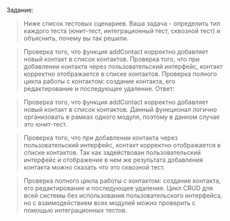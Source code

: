 Задание:

>Ниже список тестовых сценариев. Ваша задача - определить тип каждого теста (юнит-тест, интеграционный тест, сквозной тест) и объяснить, почему вы так решили.

>Проверка того, что функция addContact корректно добавляет новый контакт в список контактов.
>Проверка того, что при добавлении контакта через пользовательский интерфейс, контакт корректно отображается в списке контактов.
>Проверка полного цикла работы с контактом: создание контакта, его редактирование и последующее удаление.
Ответ:

>Проверка того, что функция addContact корректно добавляет новый контакт в список контактов.
>Данный функционал логично организовать в рамках одного модуля, поэтому в данном случае это юнит-тест.

>Проверка того, что при добавлении контакта через пользовательский интерфейс, контакт корректно отображается в списке контактов.
>Так как задействован пользовательский интерфейс и отображение в нем же результата добавления контакта можно сказать что это сквозной тест.

>Проверка полного цикла работы с контактом: создание контакта, его редактирование и последующее удаление.
>Цикл CRUD для всей системы без использования пользовательского интерфейса, но с взаимодействием всех модулей можно проверить с помощью интеграционных тестов.